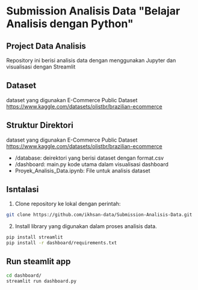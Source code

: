 # Submission Analisis Data "Belajar Analisis dengan Python"

## Project Data Analisis
Repository ini berisi analisis data dengan menggunakan Jupyter dan visualisasi dengan Streamlit

## Dataset
dataset yang digunakan E-Commerce Public Dataset https://www.kaggle.com/datasets/olistbr/brazilian-ecommerce

## Struktur Direktori
dataset yang digunakan E-Commerce Public Dataset https://www.kaggle.com/datasets/olistbr/brazilian-ecommerce
- /database: deirektori yang berisi dataset dengan format.csv
- /dashboard: main.py kode utama dalam visualisasi dashboard
- Proyek_Analisis_Data.ipynb: File untuk analisis dataset

## Isntalasi
1. Clone repository ke lokal dengan perintah:
```bash
git clone https://github.com/ikhsan-data/Submission-Analisis-Data.git
```
2. Install library yang digunakan dalam proses analisis data.
```bash
pip install streamlit
pip install -r dashboard/requirements.txt
```
## Run steamlit app
```bash
cd dashboard/
streamlit run dashboard.py
```
